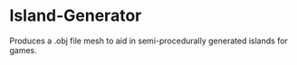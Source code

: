# Island-Generator
Produces a .obj file mesh to aid in semi-procedurally generated islands for games.
